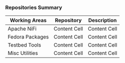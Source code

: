 ### Repositories Summary

| Working Areas |Repository| Description |
| ------------- | ------------- |------------- |
| Apache NiFi  | Content Cell  | Content Cell  |
| Fedora Packages  | Content Cell  |Content Cell  |
| Testbed Tools  | Content Cell  |Content Cell  |
| Misc Utilities  | Content Cell  |Content Cell  |


